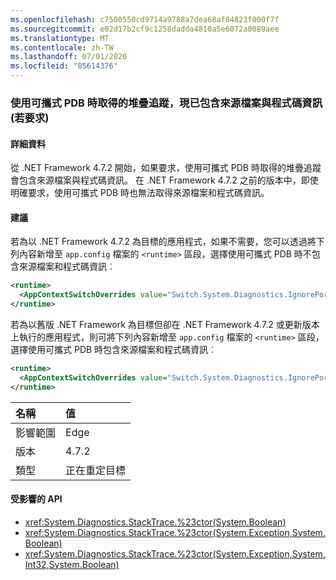 ```yaml
---
ms.openlocfilehash: c7500550cd9714a9788a7dea68af04823f000f7f
ms.sourcegitcommit: e02d17b2cf9c1258dadda4810a5e6072a0089aee
ms.translationtype: MT
ms.contentlocale: zh-TW
ms.lasthandoff: 07/01/2020
ms.locfileid: "85614376"
---
```

### <a name="stack-traces-obtained-when-using-portable-pdbs-now-include-source-file-and-line-information-if-requested"></a>使用可攜式 PDB 時取得的堆疊追蹤，現已包含來源檔案與程式碼資訊 (若要求)

#### <a name="details"></a>詳細資料

從 .NET Framework 4.7.2 開始，如果要求，使用可攜式 PDB 時取得的堆疊追蹤會包含來源檔案與程式碼資訊。 在 .NET Framework 4.7.2 之前的版本中，即使明確要求，使用可攜式 PDB 時也無法取得來源檔案和程式碼資訊。

#### <a name="suggestion"></a>建議

若為以 .NET Framework 4.7.2 為目標的應用程式，如果不需要，您可以透過將下列內容新增至 `app.config` 檔案的 `<runtime>` 區段，選擇使用可攜式 PDB 時不包含來源檔案和程式碼資訊︰

```xml
<runtime>
  <AppContextSwitchOverrides value="Switch.System.Diagnostics.IgnorePortablePDBsInStackTraces=true" />
</runtime>
```

若為以舊版 .NET Framework 為目標但卻在 .NET Framework 4.7.2 或更新版本上執行的應用程式，則可將下列內容新增至 `app.config` 檔案的 `<runtime>` 區段，選擇使用可攜式 PDB 時包含來源檔案和程式碼資訊︰

```xml
<runtime>
  <AppContextSwitchOverrides value="Switch.System.Diagnostics.IgnorePortablePDBsInStackTraces=false" />
</runtime>
```

| 名稱    | 值       |
|:--------|:------------|
| 影響範圍   | Edge        |
| 版本 | 4.7.2       |
| 類型    | 正在重定目標 |

#### <a name="affected-apis"></a>受影響的 API

- <xref:System.Diagnostics.StackTrace.%23ctor(System.Boolean)>
- <xref:System.Diagnostics.StackTrace.%23ctor(System.Exception,System.Boolean)>
- <xref:System.Diagnostics.StackTrace.%23ctor(System.Exception,System.Int32,System.Boolean)>
